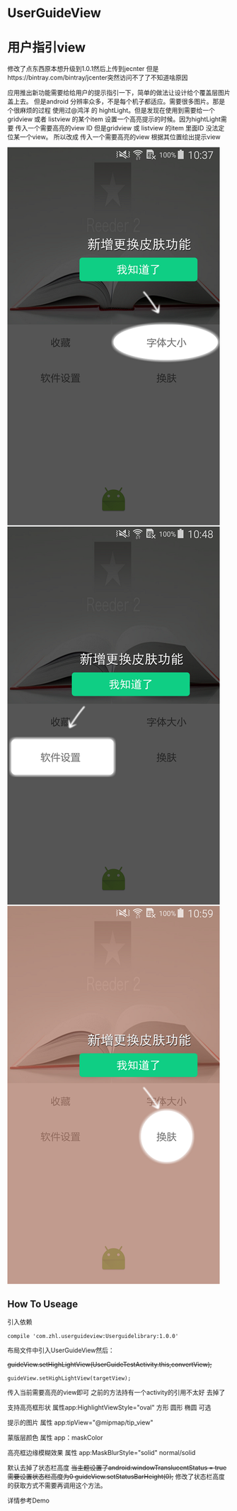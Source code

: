 # UserGuideView
用户指引view
====
修改了点东西原本想升级到1.0.1然后上传到jecnter 但是https://bintray.com/bintray/jcenter突然访问不了了不知道啥原因

应用推出新功能需要给给用户的提示指引一下，简单的做法让设计给个覆盖层图片盖上去。
但是android 分辨率众多，不是每个机子都适应。需要很多图片。那是个很麻烦的过程
使用过@鸿洋 的 hightLight。但是发现在使用到需要给一个gridview 或者 listview 的某个item 设置一个高亮提示的时候。因为hightLight需要
传入一个需要高亮的view ID 但是gridview 或 listview 的item 里面ID 没法定位某一个view。
所以改成 传入一个需要高亮的view 根据其位置绘出提示view

![](/guide1.png)</br>
![](/guide2.png)</br>
![](/guide3.png)

How To Useage
----
引入依赖

    compile 'com.zhl.userguideview:Userguidelibrary:1.0.0'

布局文件中引入UserGuideView然后：

<del>guideView.setHighLightView(UserGuideTestActivity.this,convertView);</del>

    guideView.setHighLightView(targetView);
  
传入当前需要高亮的view即可 之前的方法持有一个activity的引用不太好  去掉了

支持高亮框形状 属性app:HighlightViewStyle="oval" 方形 圆形 椭圆 可选

提示的图片  属性 app:tipView="@mipmap/tip_view"

蒙版层颜色 属性 app：maskColor

高亮框边缘模糊效果 属性  app:MaskBlurStyle="solid" normal/solid

默认去掉了状态栏高度 <del>当主题设置了android:windowTranslucentStatus = true 需要设置状态栏高度为0
guideView.setStatusBarHeight(0);</del> 修改了状态栏高度的获取方式不需要再调用这个方法。

详情参考Demo





